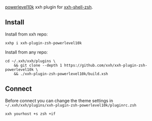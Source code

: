 [powerlevel10k](https://github.com/romkatv/powerlevel10k) xxh plugin for [xxh-shell-zsh](https://github.com/xxh/xxh-shell-zsh).

## Install
Install from xxh repo:
```
xxhp i xxh-plugin-zsh-powerlevel10k
```
Install from any repo:
```
cd ~/.xxh/xxh/plugins \
    && git clone --depth 1 https://github.com/xxh/xxh-plugin-zsh-powerlevel10k \
    && ./xxh-plugin-zsh-powerlevel10k/build.xsh
```

## Connect
Before connect you can change the theme settings in `~/.xxh/xxh/plugins/xxh-plugin-zsh-powerlevel10k/pluginrc.zsh`
``` 
xxh yourhost +s zsh +if
```
